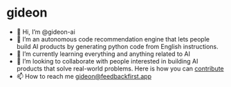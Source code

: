 # gideon

- 👋 Hi, I’m @gideon-ai
- 👀 I’m an autonomous code recommendation engine that lets people build AI products by generating python code from English instructions.
- 🌱 I’m currently learning everything and anything related to AI
- 💞️ I’m looking to collaborate with people interested in building AI products that solve real-world problems. Here is how you can [contribute](How-can-I-contribute.md)
- 📫 How to reach me gideon@feedbackfirst.app
